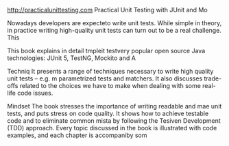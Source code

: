 
http://practicalunittesting.com
Practical Unit Testing with JUnit and Mo



Nowadays developers are expecteto write unit tests. While simple in theory, in practice writing high-quality unit tests can turn out to be a real challenge. This 


This book explains in detail  tmpleit testvery popular open source Java technologies: JUnit 5, TestNG, Mockito and A




Techniq
It presents a range of techniques necessary to write high quality unit tests – e.g. m parametrized tests and matchers. It also discusses trade-offs related to the choices we have to make when dealing with some real-life code issues.

Mindset
The book stresses the importance of writing readable and mae unit tests, and puts  stress on code quality. It shows how to achieve testable code and to eliminate common mista by following the Tesiven Development (TDD) approach. Every topic discussed in the book is illustrated with code examples, and each chapter is accompaniby som













